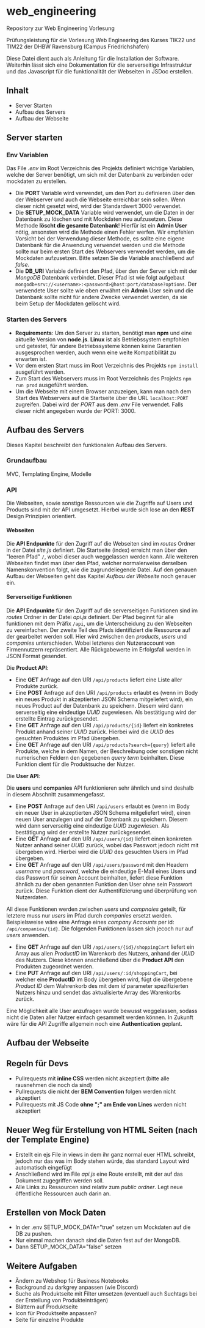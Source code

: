 # web_engineering
Repository zur Web Engineering Vorlesung

Prüfungsleistung für die Vorlesung Web Engineering des Kurses TIK22 und TIM22
der DHBW Ravensburg (Campus Friedrichshafen)

Diese Datei dient auch als Anleitung für die Installation der Software. Weiterhin lässt sich eine Dokumentation für die
serverseitige Infrastruktur und das Javascript für die funktionalität der Webseiten in JSDoc erstellen.

## Inhalt
* Server Starten
* Aufbau des Servers
* Aufbau der Webseite

## Server starten

### Env Variablen
Das File *.env* im Root Verzeichnis des Projekts definiert wichtige Variablen,
welche der Server benötigt, um sich mit der Datenbank zu verbinden oder mockdaten zu erstellen.

* Die **PORT** Variable wird verwendet, um den Port zu definieren über den der Webserver
und auch die Webseite erreichbar sein sollen. Wenn dieser nicht gesetzt wird,
wird der Standardwert 3000 verwendet.
* Die **SETUP_MOCK_DATA** Variable wird verwendet, um die Daten in der Datenbank zu löschen
und mit Mockdaten neu aufzusetzen. Diese Methode **löscht die gesamte Datenbank**!
Hierfür ist ein **Admin User** nötig, ansonsten wird die Methode einen Fehler werfen.
Wir empfehlen Vorsicht bei der Verwendung dieser Methode, es sollte eine eigene Datenbank
für die Anwendung verwendet werden und die Methode sollte nur beim ersten Start des
Webservers verwendet werden, um die Mockdaten aufzusetzen. Bitte setzen Sie die Variable
anschließend auf *false*.
* Die **DB_URI** Variable definiert den Pfad, über den der Server sich mit der *MongoDB*
Datenbank verbindet. Dieser Pfad ist wie folgt aufgebaut 
```mongodb+srv://<username>:<password>@host:port/database?options```.
Der verwendete User sollte wie oben erwähnt ein **Admin** User sein und die Datenbank sollte
nicht für andere Zwecke verwendet werden, da sie beim Setup der Mockdaten gelöscht wird.

### Starten des Servers
* **Requirements**: Um den Server zu starten, benötigt man **npm** und eine aktuelle Version von **node.js**.
**Linux** ist als Betriebssystem empfohlen und getestet, für andere Betriebssysteme können
keine Garantien ausgesprochen werden, auch wenn eine weite Kompatibilität zu erwarten ist.
* Vor dem ersten Start muss im Root Verzeichnis des Projekts `npm install` ausgeführt werden.
* Zum Start des Webservers muss im Root Verzeichnis des Projekts `npm run prod` ausgeführt werden.
* Um die Webseite mit einem Browser anzuzeigen, kann man nach dem Start des Webservers auf die Startseite über
die URL `localhost:PORT` zugreifen. Dabei wird der *PORT* aus dem *.env* File verwendet. Falls dieser
nicht angegeben wurde der PORT: 3000.

## Aufbau des Servers
Dieses Kapitel beschreibt den funktionalen Aufbau des Servers.

### Grundaufbau
MVC, Templating Engine, Modelle

### API
Die Webseiten, sowie sonstige Ressourcen wie die Zugriffe auf Users und Products sind mit der API umgesetzt.
Hierbei wurde sich lose an den **REST** Design Prinzipien orientiert.

#### Webseiten
Die **API Endpunkte** für den Zugriff auf die Webseiten sind im *routes* Ordner in der Datei *site.js* definiert.
Die Startseite (index) erreicht man über den "leeren Pfad" ``/``, wobei dieser auch weggelassen werden kann.
Alle weiteren Webseiten findet man über den Pfad, welcher normalerweise derselben Namenskonvention folgt, wie die
zugrundeliegende Datei. Auf den genauen Aufbau der Webseiten geht das Kapitel *Aufbau der Webseite* noch genauer ein.


#### Serverseitige Funktionen
Die **API Endpunkte** für den Zugriff auf die serverseitigen Funktionen sind im *routes* Ordner in der Datei *api.js* definiert.
Der Pfad beginnt für alle funktionen mit dem Präfix ``/api``, um die Unterscheidung zu den Webseiten zu vereinfachen.
Der zweite Teil des Pfads identifiziert die Ressource auf der gearbeitet werden soll. Hier wird zwischen den *products*, *users*
und *companies* unterschieden. Wobei letzteres den Nutzeraccount von Firmennutzern repräsentiert. Alle Rückgabewerte im
Erfolgsfall werden in JSON Format gesendet.

Die **Product API**:
* Eine **GET** Anfrage auf den URI ``/api/products`` liefert eine Liste aller Produkte zurück.
* Eine **POST** Anfrage auf den URI ``/api/products`` erlaubt es (wenn im Body ein neues Produkt in akzeptierten
JSON Schema mitgeliefert wird), ein neues Product auf der Datenbank zu speichern. Diesem wird dann serverseitig eine 
eindeutige *UUID* zugewiesen. Als bestätigung wird der erstellte Eintrag zurückgesendet.
* Eine **GET** Anfrage auf den URI ``/api/products/{id}`` liefert ein konkretes Produkt anhand seiner *UUID* zurück.
Hierbei wird die *UUID* des gesuchten Produktes im Pfad übergeben.
* Eine **GET** Anfrage auf den URI ``/api/products?search={query}`` liefert alle Produkte, welche in dem Namen, der Beschreibung
oder sonstigen nicht numerischen Feldern den gegebenen *query term* beinhalten. 
Diese Funktion dient für die Produktsuche der Nutzer.

Die **User API**:

Die **users** und **companies** API funktionieren sehr ähnlich und sind deshalb in diesem Abschnitt zusammengefasst.
* Eine **POST** Anfrage auf den URI ``/api/users`` erlaubt es (wenn im Body ein neuer User in akzeptierten JSON Schema
mitgeliefert wird), einen neuen User anzulegen und auf der Datenbank zu speichern. Diesem wird dann serverseitig eine
eindeutige *UUID* zugewiesen. Als bestätigung wird der erstellte Nutzer zurückgesendet.
* Eine **GET** Anfrage auf den URI ``/api/users/{id}`` liefert einen konkreten Nutzer anhand seiner *UUID* zurück, wobei
das Passwort jedoch nicht mit übergeben wird. Hierbei wird die *UUID* des gesuchten Users im Pfad übergeben.
* Eine **GET** Anfrage auf den URI ``/api/users/password`` mit den Headern *username* und *password*, welche die eindeutige
E-Mail eines Users und das Passwort für seinen Account beinhalten, liefert diese Funktion ähnlich zu der oben genannten Funktion
den User ohne sein Passwort zurück. Diese Funktion dient der Authentifizierung und überprüfung von Nutzerdaten.

All diese Funktionen werden zwischen *users* und *compnaies* geteilt, für letztere muss nur *users* im Pfad durch *companies* ersetzt
werden. Beispielsweise wäre eine Anfrage eines *company Accounts* per id: ``/api/companies/{id}``. Die folgenden Funktionen
lassen sich jecoch nur auf *users* anwenden.
* Eine **GET** Anfrage auf den URI ``/api/users/{id}/shoppingCart`` liefert ein Array aus allen *ProductID* im Warenkorb des
Nutzers, anhand der *UUID* des Nutzers. Diese können anschließend über die **Product API** den Produkten zugeordnet werden.
* Eine **PUT** Anfrage auf den URI ``/api/users/:id/shoppingCart``, bei welcher eine **ProductID** im Body übergeben wird,
fügt die übergebene *Product ID* dem Wahrenkorb des mit dem *id* parameter spezifizierten Nutzers hinzu und sendet das
aktualisierte Array des Warenkorbs zurück.

Eine Möglichkeit alle User anzufragen wurde bewusst weggelassen, sodass nicht die Daten aller Nutzer einfach gesammelt
werden können. In Zukunft wäre für die API Zugriffe allgemein noch eine **Authentication** geplant.

## Aufbau der Webseite

## Regeln für Devs
* Pullrequests mit **inline CSS** werden nicht akzeptiert (bitte alle rausnehmen die noch da sind)
* Pullrequests die nicht der **BEM Convention** folgen werden nicht akzeptiert
* Pullrequests mit JS Code **ohne ";" am Ende von Lines** werden nicht akzeptiert

## Neuer Weg für Erstellung von HTML Seiten (nach der Template Engine)
* Erstellt ein ejs File in views in dem ihr ganz normal euer HTML schreibt, jedoch nur das was im Body stehen würde, das standard Layout wird automatisch eingefügt
* Anschließend wird im File *api.js* eine Route erstellt, mit der auf das Dokument zugegriffen werden soll. 
* Alle Links zu Ressourcen sind relativ zum *public ordner*. Legt neue öffentliche Ressourcen auch darin an.

## Erstellen von Mock Daten
* In der .env SETUP_MOCK_DATA="true" setzen um Mockdaten auf die DB zu pushen.
* Nur einmal machen danach sind die Daten fest auf der MongoDB.
* Dann SETUP_MOCK_DATA="false" setzen

## Weitere Aufgaben
* Ändern zu Webshop für Business Notebooks
* Background zu darkgrey anpassen (wie Discord)
* Suche als Produktseite mit Filter umsetzen (eventuell auch Suchtags bei der Erstellung von Produkteinträgen)
* Blättern auf Produktseite
* Icon für Produktseite anpassen?
* Seite für einzelne Produkte